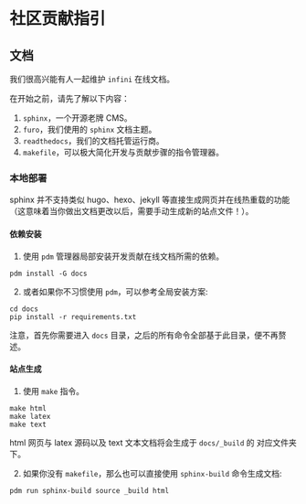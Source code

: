 # 社区贡献指引

## 文档

我们很高兴能有人一起维护 `infini` 在线文档。

在开始之前，请先了解以下内容：

1. `sphinx`，一个开源老牌 CMS。
2. `furo`，我们使用的 `sphinx` 文档主题。
3. `readthedocs`，我们的文档托管运行商。
4. `makefile`，可以极大简化开发与贡献步骤的指令管理器。

### 本地部署

sphinx 并不支持类似 hugo、hexo、jekyll 等直接生成网页并在线热重载的功能（这意味着当你做出文档更改以后，需要手动生成新的站点文件！）。

#### 依赖安装

1. 使用 `pdm` 管理器局部安装开发贡献在线文档所需的依赖。

```shell
pdm install -G docs
```

2. 或者如果你不习惯使用 `pdm`，可以参考全局安装方案:

```shell
cd docs
pip install -r requirements.txt
```

注意，首先你需要进入 `docs` 目录，之后的所有命令全部基于此目录，便不再赘述。

#### 站点生成

1. 使用 `make` 指令。

```shell
make html
make latex
make text
```

html 网页与 latex 源码以及 text 文本文档将会生成于 `docs/_build` 的 对应文件夹下。

2. 如果你没有 `makefile`，那么也可以直接使用 `sphinx-build` 命令生成文档:

```shell
pdm run sphinx-build source _build html
```

